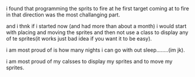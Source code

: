 i found that programming the sprits to fire at he first target coming at to fire in that direction was the most challanging part.

and i thnk if i started now (and had more than about a month) i would start with placing and moving the sprites and then not use a class to 
display any of te sprites(it works just bad idea if you want it to be easy).

i am most proud of is how many nights i can go with out sleep........(im jk).

i am most proud of my calsses to display my sprites and to move my sprites.
